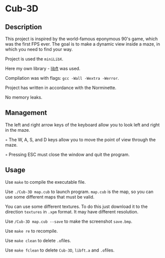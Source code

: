 # Cub-3D

## Description

This project is inspired by the world-famous eponymous 90's game, which was the first FPS ever. 
The goal is to make a dynamic view inside a maze, in which you need to find your way.

Project is used the `miniLibX`.

Here my own library - [libft](https://github.com/mishgod/libft) was used.

Compilation was with flags: `gcc -Wall -Wextra -Werror`.

Project has written in accordance with the Norminette.

No memory leaks.

## Management

The left and right arrow keys of the keyboard allow you to look left and
right in the maze.

◦ The W, A, S, and D keys allow you to move the point of view through
the maze.

◦ Pressing ESC must close the window and quit the program.

## Usage

Use `make` to compile the executable file.

Use `./Cub-3D map.cub` to launch program. `map.cub` is the map, so you can use some different maps that must be valid.

You can use some different textures. To do this just download it to the direction `textures` in `.xpm` format. It may have different resolution.

Use `/Cub-3D map.cub --save` to make the screenshot `save.bmp`.

Use `make re` to recompile.

Use `make clean` to delete `.o`files.

Use `make fclean` to delete `Cub-3D`, `libft.a` and `.o`files.